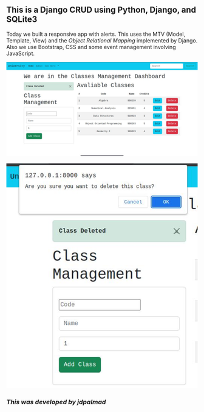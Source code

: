 ## **This is a Django CRUD using Python, Django, and SQLite3**

Today we built a responsive app with alerts. This uses the MTV (Model, Template, View) and the *Object Relational Mapping* implemented by Django.
Also we use Bootstrap, CSS and some event management involving JavaScript.
<br>


![](https://github.com/jdpalmad/api-rest/blob/main/university/crud-alert.jpg)
</br> </br>
![](https://github.com/jdpalmad/api-rest/blob/main/university/crud-ask.jpg)







### *This was developed by jdpalmad*
